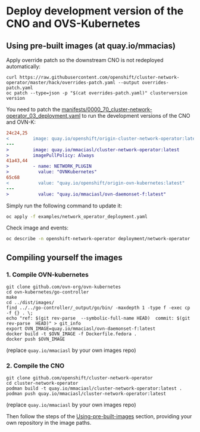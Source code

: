 # Deploy development version of the CNO and OVS-Kubernetes

## Using pre-built images (at quay.io/mmacias)

Apply override patch so the downstream CNO is not redeployed automatically:
```
curl https://raw.githubusercontent.com/openshift/cluster-network-operator/master/hack/overrides-patch.yaml --output overrides-patch.yaml
oc patch --type=json -p "$(cat overrides-patch.yaml)" clusterversion version
```

You need to patch the [manifests/0000_70_cluster-network-operator_03_deployment.yaml](https://raw.githubusercontent.com/openshift/cluster-network-operator/master/manifests/0000_70_cluster-network-operator_03_deployment.yaml) to run the development versions of the CNO and OVN-K:

```diff
24c24,25
<         image: quay.io/openshift/origin-cluster-network-operator:latest
---
>         image: quay.io/mmaciasl/cluster-network-operator:latest
>         imagePullPolicy: Always
41a43,44
>         - name: NETWORK_PLUGIN
>           value: "OVNKubernetes"
65c68
<           value: "quay.io/openshift/origin-ovn-kubernetes:latest"
---
>           value: "quay.io/mmaciasl/ovn-daemonset-f:latest"
```

Simply run the following command to update it:
```bash
oc apply -f examples/network_operator_deployment.yaml
```

Check image and events:
```bash
oc describe -n openshift-network-operator deployment/network-operator
```

## Compiling yourself the images

### 1. Compile OVN-kubernetes

```
git clone github.com/ovn-org/ovn-kubernetes
cd ovn-kubernetes/go-controller
make
cd ../dist/images/
find ../../go-controller/_output/go/bin/ -maxdepth 1 -type f -exec cp -f {} . \;
echo "ref: $(git rev-parse  --symbolic-full-name HEAD)  commit: $(git rev-parse  HEAD)" > git_info
export OVN_IMAGE=quay.io/mmaciasl/ovn-daemonset-f:latest
docker build -t $OVN_IMAGE -f Dockerfile.fedora .
docker push $OVN_IMAGE
```
(replace `quay.io/mmaciasl` by your own images repo)

### 2. Compile the CNO

```
git clone github.com/openshift/cluster-network-operator
cd cluster-network-operator
podman build -t quay.io/mmaciasl/cluster-network-operator:latest .
podman push quay.io/mmaciasl/cluster-network-operator:latest
```
(replace `quay.io/mmaciasl` by your own images repo)

Then follow the steps of the [Using-pre-built-images](#using-pre-built-images-at-quayiommacias) section, providing your own repository in the image paths.